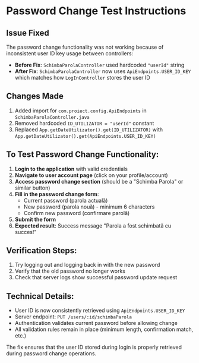 # Password Change Test Instructions

## Issue Fixed
The password change functionality was not working because of inconsistent user ID key usage between controllers:

- **Before Fix**: `SchimbaParolaController` used hardcoded `"userId"` string
- **After Fix**: `SchimbaParolaController` now uses `ApiEndpoints.USER_ID_KEY` which matches how `LogInController` stores the user ID

## Changes Made
1. Added import for `com.proiect.config.ApiEndpoints` in `SchimbaParolaController.java`
2. Removed hardcoded `ID_UTILIZATOR = "userId"` constant
3. Replaced `App.getDateUtilizator().get(ID_UTILIZATOR)` with `App.getDateUtilizator().get(ApiEndpoints.USER_ID_KEY)`

## To Test Password Change Functionality:

1. **Login to the application** with valid credentials
2. **Navigate to user account page** (click on your profile/account)
3. **Access password change section** (should be a "Schimba Parola" or similar button)
4. **Fill in the password change form**:
   - Current password (parola actuală)
   - New password (parola nouă) - minimum 6 characters
   - Confirm new password (confirmare parolă)
5. **Submit the form**
6. **Expected result**: Success message "Parola a fost schimbată cu succes!"

## Verification Steps:
1. Try logging out and logging back in with the new password
2. Verify that the old password no longer works
3. Check that server logs show successful password update request

## Technical Details:
- User ID is now consistently retrieved using `ApiEndpoints.USER_ID_KEY`
- Server endpoint: `PUT /users/:id/schimbaParola`
- Authentication validates current password before allowing change
- All validation rules remain in place (minimum length, confirmation match, etc.)

The fix ensures that the user ID stored during login is properly retrieved during password change operations.
